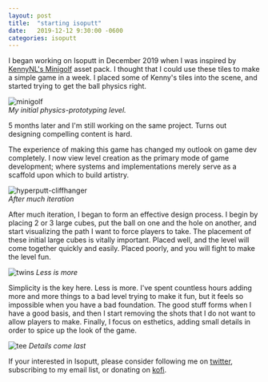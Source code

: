 ```yaml
---
layout: post
title:  "starting isoputt"
date:   2019-12-12 9:30:00 -0600
categories: isoputt
---
```


I began working on Isoputt in December 2019 when I was inspired by [KennyNL's Minigolf](https://www.kenney.nl/assets/minigolf-kit) asset pack. I thought that I could use these tiles to make a simple game in a week. I placed some of Kenny's tiles into the scene, and started trying to get the ball physics right.

![minigolf][minigolf]  
_My initial physics-prototyping level._

5 months later and I'm still working on the same project. Turns out designing compelling content is hard.

The experience of making this game has changed my outlook on game dev completely. I now view level creation as the primary mode of game development; where systems and implementations merely serve as a scaffold upon which to build artistry.

![hyperputt-cliffhanger][cliffhanger]  
_After much iteration_


After much iteration, I began to form an effective design process. I begin by placing 2 or 3 large cubes, put the ball on one and the hole on another, and start visualizing the path I want to force players to take. The placement of these initial large cubes is vitally important. Placed well, and the level will come together quickly and easily. Placed poorly, and you will fight to make the level fun.


![twins][twins]
_Less is more_

Simplicity is the key here. Less is more. I've spent countless hours adding more and more things to a bad level trying to make it fun, but it feels so impossible when you have a bad foundation. The good stuff forms when I have a good basis, and then I start removing the shots that I do not want to allow players to make. Finally, I focus on esthetics, adding small details in order to spice up the look of the game.

![tee][tee]
_Details come last_

If your interested in Isoputt, please consider following me on [twitter][twitter], subscribing to my email list, or donating on [kofi][kofi].

[cliffhanger]:{{site.baseurl}}/assets/img/hyperput_cliffhanger.gif "Isoputt Gif"
[minigolf]:{{site.baseurl}}/assets/img/minigolf.gif "Minigolf Gif"
[tee]:{{site.baseurl}}/assets/img/hyperputt_showreel2.gif "Isoputt Gif"
[twins]:{{site.baseurl}}/assets/img/isoputt_twins.gif "Isoputt Gif"
[twitter]:https://twitter.com/00jknight
[kofi]:https://ko-fi.com/00jknight

